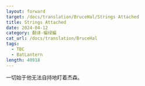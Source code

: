 ```yaml
---
layout: forward
target: /docs/translation/BruceHal/Strings Attached
title: Strings Attached
date: 2024-04-12
category: 翻译-蝙绿蝙
cat_url: /docs/translation/BruceHal
tags: 
  - TBC
  - BatLantern
length: 40918
---
```


一切始于他无法自持地盯着杰森。
